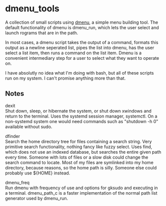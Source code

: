 dmenu_tools
===========

A collection of small scripts using [dmenu](), a simple menu building tool.
The default functionality of dmenu is dmenu_run, which lets the user select and launch rograms that are in the path.

In most cases, a dmenu script takes the output of a command, formats this output as a newline seperated list, pipes the list into dmenu, has the user select a list item, then runs a command on the list item. Dmenu is a convenient intermediary step for a user to select what they want to operate on.

I have absolutly no idea what I'm doing with bash, but all of these scripts run on my system. I can't promise anything more than that. 

Notes
-----

dexit  
Shut down, sleep, or hibernate the system, or shut down xwindows and return to the terminal. Uses the systemd session manager, systemctl. On a non-systemd system one would need commands such as "shutdown -h 0" available without sudo.

dfinder  
Search the home directory tree for files containing a search string. Very primitive search functionality, nothing fancy like fuzzy select. Uses find, which does not use an indexed database, but searches the entire given path every time. Someone with lots of files or a slow disk could change the search command to locate. Most of my files are symlinked into my home directory, because reasons, so the home path is silly. Someone else could probably use ${HOME} instead.

dmenu_freq  
Run dmenu with frequency of use and options for gksudo and executing in a terminal. dmenu_path_c is a faster implementation of the normal path list generator used by dmenu_run.
